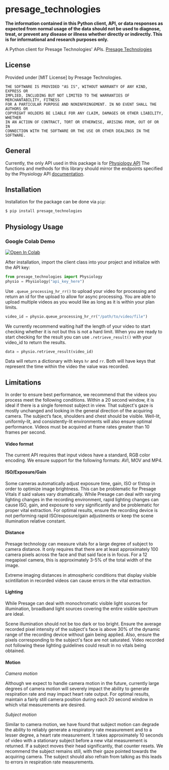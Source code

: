 # presage_technologies

**The information contained in this Python client, API, or data responses as expected from normal usage of the data should not be used to diagnose, treat, or prevent any disease or illness whether directly or indirectly. This is for informational and research purposes only.**

A Python client for Presage Technologies' APIs. [Presage Technologies](https://presagetech.com)


## License

Provided under [MIT License] by Presage Technologies.

```
THE SOFTWARE IS PROVIDED "AS IS", WITHOUT WARRANTY OF ANY KIND, EXPRESS OR
IMPLIED, INCLUDING BUT NOT LIMITED TO THE WARRANTIES OF MERCHANTABILITY, FITNESS
FOR A PARTICULAR PURPOSE AND NONINFRINGEMENT. IN NO EVENT SHALL THE AUTHORS OR
COPYRIGHT HOLDERS BE LIABLE FOR ANY CLAIM, DAMAGES OR OTHER LIABILITY, WHETHER
IN AN ACTION OF CONTRACT, TORT OR OTHERWISE, ARISING FROM, OUT OF OR IN
CONNECTION WITH THE SOFTWARE OR THE USE OR OTHER DEALINGS IN THE SOFTWARE.
```
## General

Currently, the only API used in this package is for [Physiology API](https://physiology.presagetech.com)
The functions and methods for this library should mirror the
endpoints specified by the Physiology API [documentation](https://docs.physiology.presagetech.com).

## Installation

Installation for the package can be done via `pip`:

```bash
$ pip install presage_technologies
```

## Physiology Usage

### Google Colab Demo

[![Open In Colab](https://colab.research.google.com/assets/colab-badge.svg)](https://colab.research.google.com/github/Presage-Security/presage_technologies/blob/main/examples/Physiology_API_Example.ipynb)


After installation, import the client class into your project and initialize with the API key:

```python
from presage_technologies import Physiology
physio = Physiology("api_key_here")
```

Use `.queue_processing_hr_rr()` to upload your video for processing and return an id for the upload to allow for async processing. You are able to upload multiple videos as you would like as long as it is within your plan limits.

```python
video_id = physio.queue_processing_hr_rr("/path/to/video/file")
```

We currently recommend waiting half the length of your video to start checking whether it is not but this is not a hard limit. When you are ready to start checking for the result you can use `.retrieve_result()` with your video_id to return the results.

```python
data = physio.retrieve_result(video_id)
```

Data will return a dictionary with keys `hr` and `rr`. Both will have keys that represent the time within the video the value was recorded.

## Limitations

In order to ensure best performance, we recommend that the videos you process meet the following conditions.  Within a 20 second window, it is ideal if there is a single foremost subject in view.  That subject's gaze is mostly unchanged and looking in the general direction of the acquiring camera. The subject’s face, shoulders and chest should be visible.  Well-lit, uniformly-lit, and consistently-lit environments will also ensure optimal performance.  Videos must be acquired at frame rates greater than 10 frames per second.


#### Video format

The current API requires that input videos have a standard, RGB color encoding.  We ensure support for the following formats: AVI, MOV and MP4.  

#### ISO/Exposure/Gain

Some cameras automatically adjust exposure time, gain, ISO or f/stop in order to optimize image brightness.  This can be problematic for Presage Vitals if said values vary dramatically. While Presage can deal with varying lighting changes in the recording environment, rapid lighting changes can cause ISO, gain, and exposure to vary significantly and be problematic for proper vital extraction. For optimal results, ensure the recording device is not performing rapid ISO/exposure/gain adjustments or keep the scene illumination relative constant.

#### Distance

Presage technology can measure vitals for a large degree of subject to camera distance.  It only requires that there are at least approximately 100 camera pixels across the face and that said face is in focus.  For a 12 megapixel camera, this is approximately 3-5% of the total width of the image.

Extreme imaging distances in atmospheric conditions that display visible scintillation in recorded videos can cause errors in the vital extraction.

#### Lighting
While Presage can deal with monochromatic visible light sources for illumination, broadband light sources covering the entire visible spectrum are ideal.

Scene illumination should not be too dark or too bright. Ensure the average recorded pixel intensity of the subject's face is above 30% of the dynamic range of the recording device without gain being applied. Also, ensure the pixels corresponding to the subject's face are not saturated. Video recorded not following these lighting guidelines could result in no vitals being obtained.


#### Motion
_Camera motion_

Although we expect to handle camera motion in the future, currently large degrees of camera motion will severely impact the ability to generate respiration rate and may impact heart rate output.  For optimal results, maintain a fairly still camera position during each 20 second window in which vital measurements are desired.

_Subject motion_

Similar to camera motion, we have found that subject motion can degrade the ability to reliably generate a respiratory rate measurement and to a lesser degree, a heart rate measurement.  It takes approximately 10 seconds of video with a stationary subject before a new vital measurement is returned. If a subject moves their head significantly, that counter resets.  We recommend the subject remains still, with their gaze pointed towards the acquiring camera. The subject should also refrain from talking as this leads to errors in respiration rate measurements.
